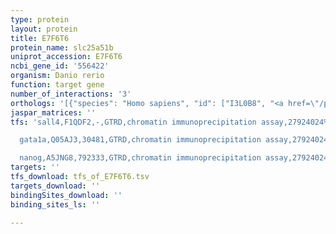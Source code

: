 ```yaml
---
type: protein
layout: protein
title: E7F6T6
protein_name: slc25a51b
uniprot_accession: E7F6T6
ncbi_gene_id: '556422'
organism: Danio rerio
function: target gene
number_of_interactions: '3'
orthologs: '[{"species": "Homo sapiens", "id": ["I3L0B8", "<a href=\"/protein/q9h1u9\">Q9H1U9</a>"]}, {"species": "Mus musculus", "id": ["<a href=\"/protein/q5hzi9\">Q5HZI9</a>"]}, {"species": "Rattus norvegicus", "id": ["<a href=\"/protein/q52kk3\">Q52KK3</a>"]}, {"species": "Drosophila melanogaster", "id": ["<a href=\"/protein/q7k483\">Q7K483</a>"]}, {"species": "Caenorhabditis elegans", "id": ["<a href=\"/protein/o01256\">O01256</a>"]}]'
jaspar_matrices: ''
tfs: 'sall4,F1QDF2,-,GTRD,chromatin immunoprecipitation assay,27924024%5Buid%5D,No

  gata1a,Q05AJ3,30481,GTRD,chromatin immunoprecipitation assay,27924024%5Buid%5D,No

  nanog,A5JNG8,792333,GTRD,chromatin immunoprecipitation assay,27924024%5Buid%5D,No'
targets: ''
tfs_download: tfs_of_E7F6T6.tsv
targets_download: ''
bindingSites_download: ''
binding_sites_ls: ''

---
```

